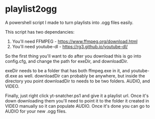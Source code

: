 # playlist2ogg
A powershell script I made to turn playlists into .ogg files easily.

This script has two dependancies:
1) You'll need FFMPEG - https://www.ffmpeg.org/download.html
2) You'll need youtube-dl - https://rg3.github.io/youtube-dl/

So the first thing you'll want to do after you download this is go into config.cfg, and change the path for exeDir, and downloadDir.

exeDir needs to be a folder that has both ffmpeg.exe in it, and youtube-dl.exe as well.
downloadDir can probably be anywhere, but inside the directory you point downloadDir to needs to be two folders. AUDIO, and VIDEO.

Finally, just right click yt-snatcher.ps1 and give it a playlist url. Once it's down downloading them you'll need to point it to the folder it created in VIDEO manually so it can populate AUDIO. Once it's done you can go to AUDIO for your new .ogg files.
